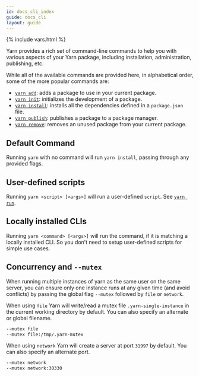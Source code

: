 ```yaml
---
id: docs_cli_index
guide: docs_cli
layout: guide
---
```


{% include vars.html %}

Yarn provides a rich set of command-line commands to help you with various aspects of your Yarn package, including installation, administration, publishing, etc.

While all of the available commands are provided here, in alphabetical order, some of the more popular commands are:

* [`yarn add`]({{url_base}}/docs/cli/add): adds a package to use in your current package.
* [`yarn init`]({{url_base}}/docs/cli/init): initializes the development of a package.
* [`yarn install`]({{url_base}}/docs/cli/install): installs all the dependencies defined in a `package.json` file.
* [`yarn publish`]({{url_base}}/docs/cli/publish): publishes a package to a package manager.
* [`yarn remove`]({{url_base}}/docs/cli/remove): removes an unused package from your current package.

## Default Command <a class="toc" id="toc-default-command" href="#toc-default-command"></a>

Running `yarn` with no command will run `yarn install`, passing through any provided flags.

## User-defined scripts <a class="toc" id="toc-user-defined-scripts" href="#toc-user-defined-scripts"></a>

Running `yarn <script> [<args>]` will run a user-defined `script`. See [`yarn run`]({{url_base}}/docs/cli/run).

## Locally installed CLIs <a class="toc" id="locally-installed-clis" href="#locally-installed-clis"></a>

Running `yarn <command> [<args>]` will run the command, if it is matching a locally installed CLI. So you don’t need to setup user-defined scripts for simple use cases.

## Concurrency and `--mutex` <a class="toc" id="toc-concurrency-and-mutex" href="#toc-concurrency-and-mutex"></a>

When running multiple instances of yarn as the same user on the same server,
you can ensure only one instance runs at any given time (and avoid conflicts)
by passing the global flag `--mutex` followed by `file` or `network`.

When using `file` Yarn will write/read a mutex file `.yarn-single-instance` in
the current working directory by default. You can also specify an alternate or
global filename.

```sh
--mutex file
--mutex file:/tmp/.yarn-mutex
```

When using `network` Yarn will create a server at port `31997` by default. You
can also specify an alternate port.

```sh
--mutex network
--mutex network:30330
```
